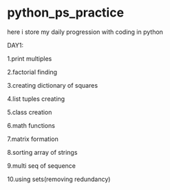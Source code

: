 # python_ps_practice
here i store my daily progression with coding in python

DAY1:

  1.print multiples
  
  2.factorial finding
  
  3.creating dictionary of squares
  
  4.list tuples creating
  
  5.class creation
  
  6.math functions
  
  7.matrix formation
  
  8.sorting array of strings
  
  9.multi seq of sequence
  
 10.using sets(removing redundancy)
